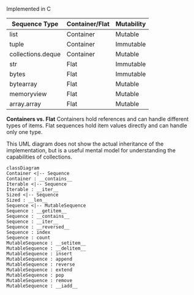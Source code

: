 Implemented in C

| Sequence Type     | Container/Flat | Mutability |
| ----------------- | -------------- | ---------- |
| list              | Container      | Mutable    |
| tuple             | Container      | Immutable  |
| collections.deque | Container      | Mutable    |
| str               | Flat           | Immutable  |
| bytes             | Flat           | Immutable  |
| bytearray         | Flat           | Mutable    |
| memoryview        | Flat           | Mutable    |
| array.array       | Flat           | Mutable    |

**Containers vs. Flat**
Containers hold references and can handle different types of items.
Flat sequences hold item values directly and can handle only one type.


This UML diagram does not show the actual inheritance of the implementation, but is a useful mental model for understanding the capabilities of collections.

```mermaid
classDiagram
Container <|-- Sequence
Container : __contains__
Iterable <|-- Sequence
Iterable : __iter__
Sized <|-- Sequence
Sized : __len__
Sequence <|-- MutableSequence
Sequence : __getitem__
Sequence : __contains__
Sequence : __iter__
Sequence : __reversed__
Sequence : index
Sequence : count
MutableSequence : __setitem__
MutableSequence : __delitem__
MutableSequence : insert
MutableSequence : append
MutableSequence : reverse
MutableSequence : extend
MutableSequence : pop
MutableSequence : remove
MutableSequence : __iadd__
```


